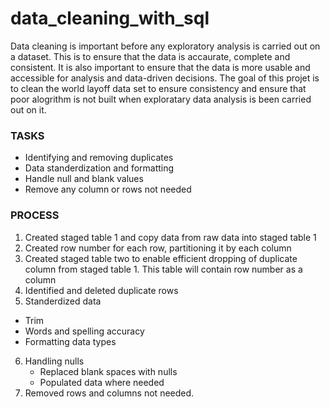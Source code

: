 # data_cleaning_with_sql

Data cleaning is important before any exploratory analysis is carried out on a dataset. This is to ensure that the data is accaurate, complete and consistent.
It is also important to ensure that the data is more usable and accessible for analysis and data-driven decisions. 
The goal of this projet is to clean the world layoff data set to ensure consistency and ensure that poor alogrithm is not built when exploratary data analysis is been carried out on it.

### TASKS
- Identifying and removing duplicates
- Data standerdization and formatting
- Handle null and blank values
- Remove any column or rows not needed

### PROCESS
1. Created staged table 1 and copy data from raw data into staged table 1
2. Created row number for each row, partitioning it by each column
3. Created staged table two to enable efficient dropping of duplicate column from staged table 1. This table will contain row number as a column
4. Identified and deleted duplicate rows
5. Standerdized data
 - Trim
 - Words and spelling accuracy
 - Formatting data types
6. Handling nulls
   - Replaced blank spaces with nulls
   - Populated data where needed
7. Removed rows and columns not needed.
